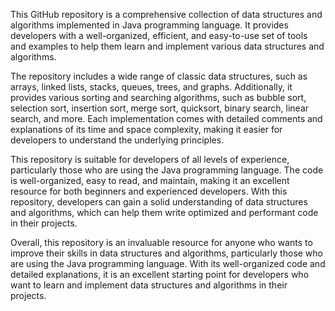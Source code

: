 This GitHub repository is a comprehensive collection of data structures and algorithms implemented in Java programming language. It provides developers with a well-organized, efficient, and easy-to-use set of tools and examples to help them learn and implement various data structures and algorithms.

The repository includes a wide range of classic data structures, such as arrays, linked lists, stacks, queues, trees, and graphs. Additionally, it provides various sorting and searching algorithms, such as bubble sort, selection sort, insertion sort, merge sort, quicksort, binary search, linear search, and more. Each implementation comes with detailed comments and explanations of its time and space complexity, making it easier for developers to understand the underlying principles.

This repository is suitable for developers of all levels of experience, particularly those who are using the Java programming language. The code is well-organized, easy to read, and maintain, making it an excellent resource for both beginners and experienced developers. With this repository, developers can gain a solid understanding of data structures and algorithms, which can help them write optimized and performant code in their projects.

Overall, this repository is an invaluable resource for anyone who wants to improve their skills in data structures and algorithms, particularly those who are using the Java programming language. With its well-organized code and detailed explanations, it is an excellent starting point for developers who want to learn and implement data structures and algorithms in their projects.
